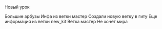 Новый урок

Большие арбузы
Инфа из ветки мастер
Создали новую ветку в гиту
Еще информация из ветки new_kit
Ветка мастер
Не хочет мира